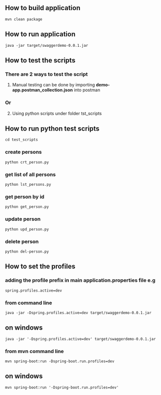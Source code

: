 ## How to build application

`mvn clean package`

## How to run application

`java -jar target/swaggerdemo-0.0.1.jar`

## How to test the scripts
### There are 2 ways to test the script
1. Manual testing can be done by importing **demo-app.postman_collection.json** into postman

### Or

2. Using python scripts under folder tst_scripts

## How to run python test scripts

`cd test_scripts`

### create persons
`python crt_person.py`

### get list of all persons
`python lst_persons.py`

### get person by id
`python get_person.py`

### update person
`python upd_person.py`

### delete person
`python del-person.py`


## How to set the profiles
### adding the profile prefix in main application.properties file e.g

`spring.profiles.active=dev`

### from command line
`java -jar -Dspring.profiles.active=dev target/swaggerdemo-0.0.1.jar`

## on windows
`java -jar '-Dspring.profiles.active=dev' target/swaggerdemo-0.0.1.jar`

### from mvn command line
`mvn spring-boot:run -Dspring-boot.run.profiles=dev`

## on windows
`mvn spring-boot:run '-Dspring-boot.run.profiles=dev'`